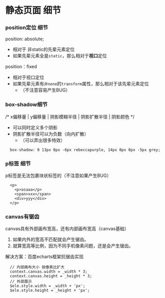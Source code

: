 # 静态页面 细节

### position定位 细节

position: absolute;
* 相对于 非static的先辈元素定位
* 如果先辈元素全是`static`，那么相对于**视口**定位

position：fixed
* 相对于视口定位
* 如果先辈元素有`非none`的`transform`属性，那么相对于该先辈元素定位
  * （不注意容易产生BUG）

### box-shadow细节

/* x偏移量 | y偏移量 | 阴影模糊半径 | 阴影扩散半径 | 阴影颜色 */
* 可以同时定义多个阴影
* 阴影扩散半径可以为负数（向内扩散）
  * （可以弄出很多特效）

```
  box-shadow: 0 13px 0px -6px rebeccapurple, 14px 0px 0px -5px grey;
```

### p标签 细节

p标签是无法包裹块状标签的（不注意如果产生BUG）
```
  <p>
    <p>asaaa</p>
    <span>xxx</span>
    <div>yyy</div>
  </p>
```

### canvas有锯齿

canvas具有外部画布宽高，还有内部画布宽高（canvas基础）
1. 如果内外的宽高不匹配就会产生锯齿。
2. 就算宽高等比例，因为不同手机像素问题，还是会产生锯齿。


解决方案：百度echarts框架抗锯齿实现
```
  // 内部画布大小 按像素比扩大
  context.canvas.width = _width * 3;
  context.canvas.height = _height * 3;
  // 外部展示
  $ele.style.width = _width + 'px';
  $ele.style.height = _height + 'px';
```


